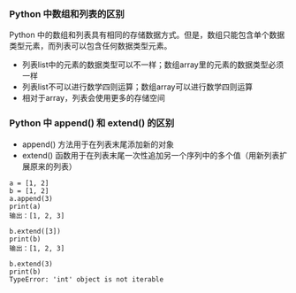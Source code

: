 ### Python 中数组和列表的区别
Python 中的数组和列表具有相同的存储数据方式。但是，数组只能包含单个数据类型元素，而列表可以包含任何数据类型元素。
- 列表list中的元素的数据类型可以不一样；数组array里的元素的数据类型必须一样
- 列表list不可以进行数学四则运算；数组array可以进行数学四则运算
- 相对于array，列表会使用更多的存储空间

### Python 中 append() 和 extend() 的区别
- append() 方法用于在列表末尾添加新的对象
- extend() 函数用于在列表末尾一次性追加另一个序列中的多个值（用新列表扩展原来的列表）
```
a = [1, 2]
b = [1, 2]
a.append(3)
print(a)
输出：[1, 2, 3]

b.extend([3])
print(b)
输出：[1, 2, 3]

b.extend(3)
print(b)
TypeError: 'int' object is not iterable
```
